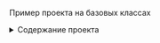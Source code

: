 Пример проекта на базовых классах

<details>
  <summary>Содержание проекта</summary>
  
  * [Название some_module нужно указать в его __init__](./modules/some_module/README.md)
</details>
